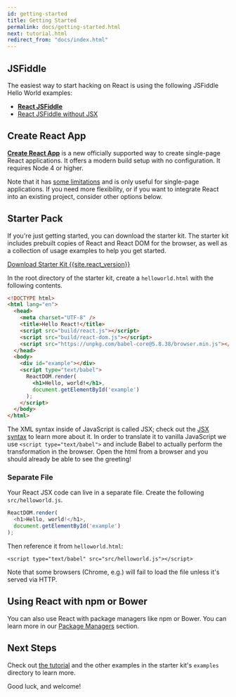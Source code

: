 ```yaml
---
id: getting-started
title: Getting Started
permalink: docs/getting-started.html
next: tutorial.html
redirect_from: "docs/index.html"
---
```


## JSFiddle

The easiest way to start hacking on React is using the following JSFiddle Hello World examples:

 * **[React JSFiddle](https://jsfiddle.net/reactjs/69z2wepo/)**
 * [React JSFiddle without JSX](https://jsfiddle.net/reactjs/5vjqabv3/)

## Create React App

**[Create React App](http://github.com/facebookincubator/create-react-app)** is a new officially supported way to create single-page React applications. It offers a modern build setup with no configuration. It requires Node 4 or higher.

Note that it has [some limitations](https://github.com/facebookincubator/create-react-app#limitations) and is only useful for single-page applications. If you need more flexibility, or if you want to integrate React into an existing project, consider other options below.

## Starter Pack

If you're just getting started, you can download the starter kit. The starter kit includes prebuilt copies of React and React DOM for the browser, as well as a collection of usage examples to help you get started.

<div class="buttons-unit downloads">
  <a href="/react/downloads/react-{{site.react_version}}.zip" class="button">
    Download Starter Kit {{site.react_version}}
  </a>
</div>

In the root directory of the starter kit, create a `helloworld.html` with the following contents.

```html
<!DOCTYPE html>
<html lang="en">
  <head>
    <meta charset="UTF-8" />
    <title>Hello React!</title>
    <script src="build/react.js"></script>
    <script src="build/react-dom.js"></script>
    <script src="https://unpkg.com/babel-core@5.8.38/browser.min.js"></script>
  </head>
  <body>
    <div id="example"></div>
    <script type="text/babel">
      ReactDOM.render(
        <h1>Hello, world!</h1>,
        document.getElementById('example')
      );
    </script>
  </body>
</html>
```

The XML syntax inside of JavaScript is called JSX; check out the [JSX syntax](/react/docs/jsx-in-depth.html) to learn more about it. In order to translate it to vanilla JavaScript we use `<script type="text/babel">` and include Babel to actually perform the transformation in the browser. Open the html from a browser and you should already be able to see the greeting!

### Separate File

Your React JSX code can live in a separate file. Create the following `src/helloworld.js`.

```javascript
ReactDOM.render(
  <h1>Hello, world!</h1>,
  document.getElementById('example')
);
```

Then reference it from `helloworld.html`:

```html{10}
<script type="text/babel" src="src/helloworld.js"></script>
```

Note that some browsers (Chrome, e.g.) will fail to load the file unless it's served via HTTP.

## Using React with npm or Bower

You can also use React with package managers like npm or Bower. You can learn more in our [Package Managers](/react/docs/package-management.html) section.

## Next Steps

Check out [the tutorial](/react/docs/tutorial.html) and the other examples in the starter kit's `examples` directory to learn more.

Good luck, and welcome!
